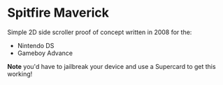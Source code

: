 Spitfire Maverick
=================

Simple 2D side scroller proof of concept written in 2008 for the:
* Nintendo DS
* Gameboy Advance

**Note** you'd have to jailbreak your device and use a Supercard to get this working!
